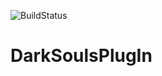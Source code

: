 ![BuildStatus](https://sonarcloud.io/api/project_badges/measure?project=fr.reapy%3ADarkSoulsPlugIn&metric=alert_status)
# DarkSoulsPlugIn
